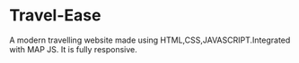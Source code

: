 # Travel-Ease
A modern  travelling website made using HTML,CSS,JAVASCRIPT.Integrated with MAP JS. It is fully responsive.
